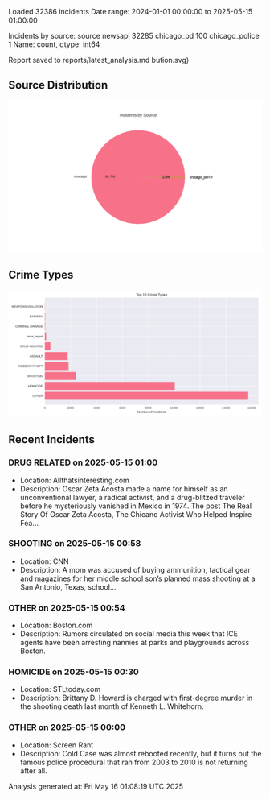 
Loaded 32386 incidents
Date range: 2024-01-01 00:00:00 to 2025-05-15 01:00:00

Incidents by source:
source
newsapi           32285
chicago_pd          100
chicago_police        1
Name: count, dtype: int64

Report saved to reports/latest_analysis.md
bution.svg)

## Source Distribution
![Source Distribution](images/source_distribution.svg)

## Crime Types
![Crime Types](images/crime_types.svg)

## Recent Incidents

### DRUG RELATED on 2025-05-15 01:00
- Location: Allthatsinteresting.com
- Description: Oscar Zeta Acosta made a name for himself as an unconventional lawyer, a radical activist, and a drug-blitzed traveler before he mysteriously vanished in Mexico in 1974.
The post The Real Story Of Oscar Zeta Acosta, The Chicano Activist Who Helped Inspire Fea…


### SHOOTING on 2025-05-15 00:58
- Location: CNN
- Description: A mom was accused of buying ammunition, tactical gear and magazines for her middle school son’s planned mass shooting at a San Antonio, Texas, school...


### OTHER on 2025-05-15 00:54
- Location: Boston.com
- Description: Rumors circulated on social media this week that ICE agents have been arresting nannies at parks and playgrounds across Boston.


### HOMICIDE on 2025-05-15 00:30
- Location: STLtoday.com
- Description: Brittany D. Howard is charged with first-degree murder in the shooting death last month of Kenneth L. Whitehorn.


### OTHER on 2025-05-15 00:00
- Location: Screen Rant
- Description: Cold Case was almost rebooted recently, but it turns out the famous police procedural that ran from 2003 to 2010 is not returning after all.

Analysis generated at: Fri May 16 01:08:19 UTC 2025

